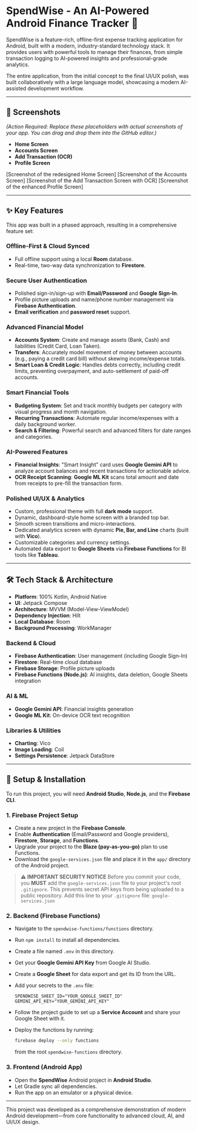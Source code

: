 # SpendWise - An AI-Powered Android Finance Tracker 🦉

SpendWise is a feature-rich, offline-first expense tracking application for Android, built with a modern, industry-standard technology stack. It provides users with powerful tools to manage their finances, from simple transaction logging to AI-powered insights and professional-grade analytics.

The entire application, from the initial concept to the final UI/UX polish, was built collaboratively with a large language model, showcasing a modern AI-assisted development workflow.

---

## 📸 Screenshots

*(Action Required: Replace these placeholders with actual screenshots of your app. You can drag and drop them into the GitHub editor.)*

* **Home Screen**
* **Accounts Screen**
* **Add Transaction (OCR)**
* **Profile Screen**

\[Screenshot of the redesigned Home Screen]
\[Screenshot of the Accounts Screen]
\[Screenshot of the Add Transaction Screen with OCR]
\[Screenshot of the enhanced Profile Screen]

---

## ✨ Key Features

This app was built in a phased approach, resulting in a comprehensive feature set:

### Offline-First & Cloud Synced

* Full offline support using a local **Room** database.
* Real-time, two-way data synchronization to **Firestore**.

### Secure User Authentication

* Polished sign-in/sign-up with **Email/Password** and **Google Sign-In**.
* Profile picture uploads and name/phone number management via **Firebase Authentication**.
* **Email verification** and **password reset** support.

### Advanced Financial Model

* **Accounts System**: Create and manage assets (Bank, Cash) and liabilities (Credit Card, Loan Taken).
* **Transfers**: Accurately model movement of money between accounts (e.g., paying a credit card bill) without skewing income/expense totals.
* **Smart Loan & Credit Logic**: Handles debts correctly, including credit limits, preventing overpayment, and auto-settlement of paid-off accounts.

### Smart Financial Tools

* **Budgeting System**: Set and track monthly budgets per category with visual progress and month navigation.
* **Recurring Transactions**: Automate regular income/expenses with a daily background worker.
* **Search & Filtering**: Powerful search and advanced filters for date ranges and categories.

### AI-Powered Features

* **Financial Insights**: "Smart Insight" card uses **Google Gemini API** to analyze account balances and recent transactions for actionable advice.
* **OCR Receipt Scanning**: **Google ML Kit** scans total amount and date from receipts to pre-fill the transaction form.

### Polished UI/UX & Analytics

* Custom, professional theme with full **dark mode** support.
* Dynamic, dashboard-style home screen with a branded top bar.
* Smooth screen transitions and micro-interactions.
* Dedicated analytics screen with dynamic **Pie, Bar, and Line** charts (built with **Vico**).
* Customizable categories and currency settings.
* Automated data export to **Google Sheets** via **Firebase Functions** for BI tools like **Tableau**.

---

## 🛠️ Tech Stack & Architecture

* **Platform**: 100% Kotlin, Android Native
* **UI**: Jetpack Compose
* **Architecture**: MVVM (Model-View-ViewModel)
* **Dependency Injection**: Hilt
* **Local Database**: Room
* **Background Processing**: WorkManager

### Backend & Cloud

* **Firebase Authentication**: User management (including Google Sign-In)
* **Firestore**: Real-time cloud database
* **Firebase Storage**: Profile picture uploads
* **Firebase Functions (Node.js)**: AI insights, data deletion, Google Sheets integration

### AI & ML

* **Google Gemini API**: Financial insights generation
* **Google ML Kit**: On-device OCR text recognition

### Libraries & Utilities

* **Charting**: Vico
* **Image Loading**: Coil
* **Settings Persistence**: Jetpack DataStore

---

## 🚀 Setup & Installation

To run this project, you will need **Android Studio**, **Node.js**, and the **Firebase CLI**.

### 1. Firebase Project Setup

* Create a new project in the **Firebase Console**.
* Enable **Authentication** (Email/Password and Google providers), **Firestore**, **Storage**, and **Functions**.
* Upgrade your project to the **Blaze (pay-as-you-go)** plan to use Functions.
* Download the `google-services.json` file and place it in the `app/` directory of the Android project.

> **⚠️ IMPORTANT SECURITY NOTICE**
> Before you commit your code, you **MUST** add the `google-services.json` file to your project's root `.gitignore`. This prevents secret API keys from being uploaded to a public repository.
> Add this line to your `.gitignore` file:
> `google-services.json`

### 2. Backend (Firebase Functions)

* Navigate to the `spendwise-functions/functions` directory.
* Run `npm install` to install all dependencies.
* Create a file named `.env` in this directory.
* Get your **Google Gemini API Key** from Google AI Studio.
* Create a **Google Sheet** for data export and get its ID from the URL.
* Add your secrets to the `.env` file:

  ```env
  SPENDWISE_SHEET_ID="YOUR_GOOGLE_SHEET_ID"
  GEMINI_API_KEY="YOUR_GEMINI_API_KEY"
  ```
* Follow the project guide to set up a **Service Account** and share your Google Sheet with it.
* Deploy the functions by running:

  ```bash
  firebase deploy --only functions
  ```

  from the root `spendwise-functions` directory.

### 3. Frontend (Android App)

* Open the **SpendWise** Android project in **Android Studio**.
* Let Gradle sync all dependencies.
* Run the app on an emulator or a physical device.

---

This project was developed as a comprehensive demonstration of modern Android development—from core functionality to advanced cloud, AI, and UI/UX design.
